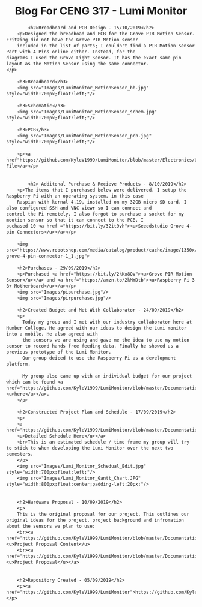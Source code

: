 <html>
		<center><h1>Blog For CENG 317 - Lumi Monitor</h1></center>
	
	        <h2>Breadboard and PCB Design - 15/10/2019</h2>
		<p>Designed the breadboad and PCB for the Grove PIR Motion Sensor. Fritzing did not have the Grove PIR Motion sensor
		included in the list of parts; I couldn't find a PIR Motion Sensor Part with 4 Pins online either. Instead, for the                     diagrams I used the Grove Light Sensor. It has the exact same pin layout as the Motion Sensor using the same connector.                  </p>
		
		<h3>Breadboard</h3>
		<img src="Images/LumiMonitor_MotionSensor_bb.jpg" style="width:700px;float:left;"/>
		
		<h3>Schematic</h3>
		<img src="Images/LumiMonitor_MotionSensor_schem.jpg" style="width:700px;float:left;"/>
		
		<h3>PCB</h3>
		<img src="Images/LumiMonitor_MotionSensor_pcb.jpg" style="width:700px;float:left;"/>
		
		<p><a href"https://github.com/KyleV1999/LumiMonitor/blob/master/Electronics/LumiMonitor_MotionSensor.fzz">Fritzing File</a></p>
		
			
	        <h2> Additonal Purchase & Recieve Products - 8/10/2019</h2>
		<p>The items that I purchased below were delivered. I setup the Raspberry Pi with an operating system. in this case
		Raspian with kernal 4.19, installed on my 32GB micro SD card. I also configured SSH and VNC viewr so I can connect and 			control the Pi remotely. I also forgot to purchase a socket for my mootion sensor so that it can connect to the PCB. I                   puchased 10 <a href ="https://bit.ly/32it9vh"><u>Seeedstudio Grove 4-pin Connectors</u></a></p>
		
		<img src="https://www.robotshop.com/media/catalog/product/cache/image/1350x/9df78eab33525d08d6e5fb8d27136e95/s/e/seeedstudio-grove-4-pin-connector-1_1.jpg">
	
		<h2>Purchases - 29/09/2019</h2>
		<p>Purchased <a href="https://bit.ly/2kKx8QV"><u>Grove PIR Motion Sensor</u></a> and <a href="https://amzn.to/2kMYDtb"><u>Raspberry Pi 3 B+ Motherboard</u></a></p>
		<img src="Images/pipurchase.jpg"/>
		<img src="Images/pirpurchase.jpg"/>
		
		<h2>Created Budget and Met With Collaborator - 24/09/2019</h2>
		<p>
		  Today my group and I met with our industry collaborator here at Humber College. He agreed with our ideas to design the Lumi monitor into a mobile. He also agreed with 
		  the sensors we are using and gave me the idea to use my motion sensor to record hands free feeding data. Finally he showed us a previous prototype of the Lumi Monitor. 
		  Our group deiced to use the Raspberry Pi as a development platform. 
			
		  My group also came up with an individual budget for our project which can be found <a href="https://github.com/KyleV1999/LumiMonitor/blob/master/Documentation/Lumi%20Monitor%20Budget.pdf"><u>here</u></a>.
		</p>
				
		<h2>Constructed Project Plan and Schedule - 17/09/2019</h2>
		<p>
		<a href="https://github.com/KyleV1999/LumiMonitor/blob/master/Documentation/Project%20Schedual.pdf">
		<u>Detailed Schedule Here</u></a>
		<br>This is an estimated schedule / time frame my group will try to stick to when developing the Lumi Monitor over the next two semesters.
		</p>
		<img src="Images/Lumi_Monitor_Schedual_Edit.jpg" style="width:700px;float:left;"/>
		<img src="Images/Lumi_Monitor_Gantt_Chart.JPG" style="width:800px;float:center;padding-left:20px;"/>
		
		
		<h2>Hardware Proposal - 10/09/2019</h2>
		<p>
		This is the original proposal for our project. This outlines our original ideas for the project, project background and infromation about the sensors we plan to use:
		<br><a href="https://github.com/KyleV1999/LumiMonitor/blob/master/Documentation/ProposalContentKyleVodurisRev03.pdf"><u>Project Proposal Content</u>
		<br><a href="https://github.com/KyleV1999/LumiMonitor/blob/master/Documentation/ProjectProposalKyleVodurisRev03.pdf"><u>Project Proposal</u></a>
		
		
		<h2>Repository Created - 05/09/2019</h2>
		<p><a href="https://github.com/KyleV1999/LumiMonitor">https://github.com/KyleV1999/LumiMonitor</a></p>
		
		
<!--</html>-->
			



	
		

